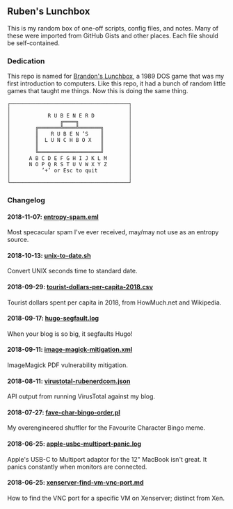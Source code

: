 ## Ruben's Lunchbox

This is my random box of one-off scripts, config files, and notes. Many of these were imported from GitHub Gists and other places. Each file should be self-contained.


### Dedication

This repo is named for [Brandon's Lunchbox], a 1989 DOS game that was my first introduction to computers. Like this repo, it had a bunch of random little games that taught me things. Now this is doing the same thing.

    ┌──────────────────────────────────────┐
    │                                      │
    │            R U B E N E R D           │
    │                ╔════╗                │
    │        ╔═══════╩════╩═══════╗        │
    │        ║    R U B E N ’S    ║        │
    │        ║  L U N C H B O X   ║        │
    │        ║                    ║        │
    │        ╚════════════════════╝        │
    │      A B C D E F G H I J K L M       │
    │      N O P Q R S T U V W X Y Z       │
    │          ’+’ or Esc to quit          │
    │                                      │
    └──────────────────────────────────────┘

[Brandon's Lunchbox]: https://www.myabandonware.com/game/brandon-s-big-lunchbox-3x6#screentabs "MyAbandonwarePage Captures and Snapshots of Brandon's Lunchbox"


### Changelog

#### 2018-11-07: [entropy-spam.eml](./entropy-spam.eml)
Most specacular spam I've ever received, may/may not use as an entropy source.

#### 2018-10-13: [unix-to-date.sh](./unix-to-date.sh)
Convert UNIX seconds time to standard date.

#### 2018-09-29: [tourist-dollars-per-capita-2018.csv](./tourist-dollars-per-capita-2018.csv)
Tourist dollars spent per capita in 2018, from HowMuch.net and Wikipedia.

#### 2018-09-17: [hugo-segfault.log](./hugo-segfault.log)
When your blog is so big, it segfaults Hugo!

#### 2018-09-11: [image-magick-mitigation.xml](./image-magick-mitigation.xml)
ImageMagick PDF vulnerability mitigation.

#### 2018-08-11: [virustotal-rubenerdcom.json](./virustotal-rubenerdcom.json)
API output from running VirusTotal against my blog.

#### 2018-07-27: [fave-char-bingo-order.pl](./fave-char-bingo-order.pl)
My overengineered shuffler for the Favourite Character Bingo meme.

#### 2018-06-25: [apple-usbc-multiport-panic.log](./apple-usbc-multiport-panic.log)
Apple's USB-C to Multiport adaptor for the 12" MacBook isn't great. It panics constantly when monitors are connected. 

#### 2018-06-25: [xenserver-find-vm-vnc-port.md](./xenserver-find-vm-vnc-port.md)
How to find the VNC port for a specific VM on Xenserver; distinct from Xen.

